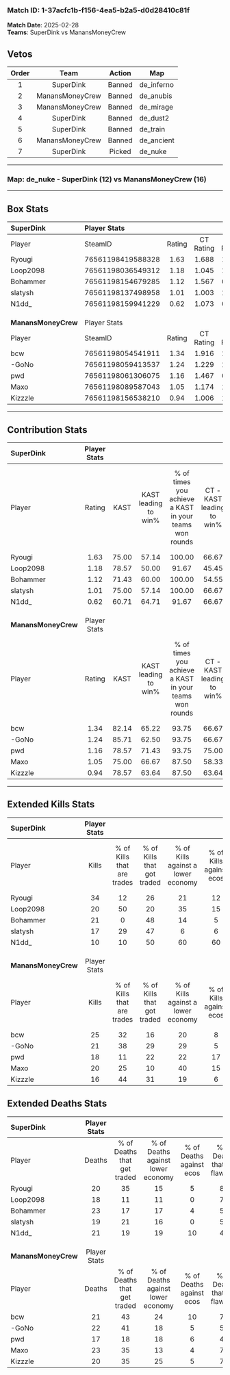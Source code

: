 ### Match ID: 1-37acfc1b-f156-4ea5-b2a5-d0d28410c81f  
**Match Date**: 2025-02-28  
**Teams**: SuperDink vs ManansMoneyCrew  

## Vetos  

| Order | Team | Action | Map |
| :---: | :--: | :----: | --- |
| 1 | SuperDink | Banned | de_inferno |
| 2 | ManansMoneyCrew | Banned | de_anubis |
| 3 | ManansMoneyCrew | Banned | de_mirage |
| 4 | SuperDink | Banned | de_dust2 |
| 5 | SuperDink | Banned | de_train |
| 6 | ManansMoneyCrew | Banned | de_ancient |
| 7 | SuperDink | Picked | de_nuke |

---  

### **Map**: de_nuke - SuperDink (12) vs ManansMoneyCrew (16)  
---  

## Box Stats  

| **SuperDink**       | Player Stats      |        |           |          |       |       |       |         |        |      |     |
| :- | :- | :-: | :-: | :-: | :-: | :-: | :-: | :-: | :-: | :-: | :-: |
| Player              | SteamID           | Rating | CT Rating | T Rating | KAST  |  ADR  | Kills | Assists | Deaths | K/D  | HS% |
| Ryougi              | 76561198419588328 |  1.63  |   1.688   |  1.760   | 75.00 | 102.6 |  34   |    7    |   20   | 1.70 | 41  |
| Loop2098            | 76561198036549312 |  1.18  |   1.045   |  1.369   | 78.57 | 76.1  |  20   |    7    |   18   | 1.11 | 35  |
| Bohammer            | 76561198154679285 |  1.12  |   1.567   |  0.867   | 71.43 | 92.8  |  21   |    7    |   23   | 0.91 | 57  |
| slatysh             | 76561198137498958 |  1.01  |   1.003   |  1.124   | 75.00 | 67.9  |  17   |    6    |   19   | 0.89 | 41  |
| N1dd_               | 76561198159941229 |  0.62  |   1.073   |  0.363   | 60.71 | 54.4  |  10   |    8    |   21   | 0.48 | 30  |
|                     |                   |        |           |          |       |       |       |         |        |      |     |
|                     |                   |        |           |          |       |       |       |         |        |      |     |
|                     |                   |        |           |          |       |       |       |         |        |      |     |
| **ManansMoneyCrew** | Player Stats      |        |           |          |       |       |       |         |        |      |     |
| Player              | SteamID           | Rating | CT Rating | T Rating | KAST  |  ADR  | Kills | Assists | Deaths | K/D  | HS% |
| bcw                 | 76561198054541911 |  1.34  |   1.916   |  1.038   | 82.14 | 86.0  |  25   |    8    |   21   | 1.19 | 48  |
| -GoNo               | 76561198059413537 |  1.24  |   1.229   |  1.615   | 85.71 | 89.8  |  21   |    9    |   22   | 0.95 | 42  |
| pwd                 | 76561198061306075 |  1.16  |   1.467   |  0.871   | 78.57 | 80.0  |  18   |   10    |   17   | 1.06 | 44  |
| Maxo                | 76561198089587043 |  1.05  |   1.174   |  1.229   | 75.00 | 77.5  |  20   |    3    |   23   | 0.87 | 60  |
| Kizzzle             | 76561198156538210 |  0.94  |   1.006   |  1.294   | 78.57 | 55.3  |  16   |    5    |   20   | 0.80 | 37  |
---  

## Contribution Stats  

| **SuperDink**       | Player Stats |       |                      |                                                        |                           |                                                             |                          |                                                            |
| :- | :-: | :-: | :-: | :-: | :-: | :-: | :-: | :-: |
| Player              |    Rating    | KAST  | KAST leading to win% | % of times you achieve a KAST in your teams won rounds | CT - KAST leading to win% | CT - % of times you achieve a KAST in your teams won rounds | T - KAST leading to win% | T - % of times you achieve a KAST in your teams won rounds |
| Ryougi              |     1.63     | 75.00 |        57.14         |                         100.00                         |           66.67           |                           100.00                            |          50.00           |                           100.00                           |
| Loop2098            |     1.18     | 78.57 |        50.00         |                         91.67                          |           45.45           |                            83.33                            |          54.55           |                           100.00                           |
| Bohammer            |     1.12     | 71.43 |        60.00         |                         100.00                         |           54.55           |                           100.00                            |          66.67           |                           100.00                           |
| slatysh             |     1.01     | 75.00 |        57.14         |                         100.00                         |           66.67           |                           100.00                            |          50.00           |                           100.00                           |
| N1dd_               |     0.62     | 60.71 |        64.71         |                         91.67                          |           66.67           |                           100.00                            |          62.50           |                           83.33                            |
|                     |              |       |                      |                                                        |                           |                                                             |                          |                                                            |
|                     |              |       |                      |                                                        |                           |                                                             |                          |                                                            |
|                     |              |       |                      |                                                        |                           |                                                             |                          |                                                            |
| **ManansMoneyCrew** | Player Stats |       |                      |                                                        |                           |                                                             |                          |                                                            |
| Player              |    Rating    | KAST  | KAST leading to win% | % of times you achieve a KAST in your teams won rounds | CT - KAST leading to win% | CT - % of times you achieve a KAST in your teams won rounds | T - KAST leading to win% | T - % of times you achieve a KAST in your teams won rounds |
| bcw                 |     1.34     | 82.14 |        65.22         |                         93.75                          |           66.67           |                            88.89                            |          63.64           |                           100.00                           |
| -GoNo               |     1.24     | 85.71 |        62.50         |                         93.75                          |           66.67           |                            88.89                            |          58.33           |                           100.00                           |
| pwd                 |     1.16     | 78.57 |        71.43         |                         93.75                          |           75.00           |                           100.00                            |          66.67           |                           85.71                            |
| Maxo                |     1.05     | 75.00 |        66.67         |                         87.50                          |           58.33           |                            77.78                            |          77.78           |                           100.00                           |
| Kizzzle             |     0.94     | 78.57 |        63.64         |                         87.50                          |           63.64           |                            77.78                            |          63.64           |                           100.00                           |
---  

## Extended Kills Stats  

| **SuperDink**       | Player Stats |                            |                            |                                    |                         |                              |                                 |                                       |                    |           |
| :- | :-: | :-: | :-: | :-: | :-: | :-: | :-: | :-: | :-: | :-: |
| Player              |    Kills     | % of Kills that are trades | % of Kills that got traded | % of Kills against a lower economy | % of Kills against ecos | % of Kills that are flawless | % of Kills that are close duels | % of Kills that are assisted by flash | Pistol Round Kills | AWP Kills |
| Ryougi              |      34      |             12             |             26             |                 21                 |           12            |              71              |                0                |                   0                   |         0          |     3     |
| Loop2098            |      20      |             50             |             20             |                 35                 |           15            |              50              |               10                |                   0                   |         0          |     3     |
| Bohammer            |      21      |             0              |             48             |                 14                 |            5            |              57              |                0                |                   5                   |         0          |     2     |
| slatysh             |      17      |             29             |             47             |                 6                  |            6            |              59              |                6                |                   0                   |         0          |     2     |
| N1dd_               |      10      |             10             |             50             |                 60                 |           60            |              70              |               10                |                   0                   |         0          |     0     |
|                     |              |                            |                            |                                    |                         |                              |                                 |                                       |                    |           |
|                     |              |                            |                            |                                    |                         |                              |                                 |                                       |                    |           |
|                     |              |                            |                            |                                    |                         |                              |                                 |                                       |                    |           |
| **ManansMoneyCrew** | Player Stats |                            |                            |                                    |                         |                              |                                 |                                       |                    |           |
| Player              |    Kills     | % of Kills that are trades | % of Kills that got traded | % of Kills against a lower economy | % of Kills against ecos | % of Kills that are flawless | % of Kills that are close duels | % of Kills that are assisted by flash | Pistol Round Kills | AWP Kills |
| bcw                 |      25      |             32             |             16             |                 20                 |            8            |              68              |                0                |                   0                   |         9          |     2     |
| -GoNo               |      21      |             38             |             29             |                 29                 |            5            |              57              |               14                |                   0                   |         0          |     1     |
| pwd                 |      18      |             11             |             22             |                 22                 |           17            |              50              |                0                |                   0                   |         0          |     0     |
| Maxo                |      20      |             25             |             10             |                 40                 |           15            |              65              |               10                |                   0                   |         0          |     0     |
| Kizzzle             |      16      |             44             |             31             |                 19                 |            6            |              56              |               13                |                   0                   |         0          |     0     |
## Extended Deaths Stats  

| **SuperDink**       | Player Stats |                             |                                   |                          |                               |                            |                           |               |
| :- | :-: | :-: | :-: | :-: | :-: | :-: | :-: | :-: |
| Player              |    Deaths    | % of Deaths that get traded | % of Deaths against lower economy | % of Deaths against ecos | % of Deaths that are flawless | % of Deaths that are close | % of Deaths while blinded | Deaths to AWP |
| Ryougi              |      20      |             35              |                15                 |            5             |              80               |             5              |             0             |       1       |
| Loop2098            |      18      |             11              |                11                 |            0             |              72               |             11             |             0             |       3       |
| Bohammer            |      23      |             17              |                17                 |            4             |              57               |             4              |             0             |       1       |
| slatysh             |      19      |             21              |                16                 |            0             |              58               |             11             |             0             |       1       |
| N1dd_               |      21      |             19              |                19                 |            10            |              43               |             5              |             0             |       3       |
|                     |              |                             |                                   |                          |                               |                            |                           |               |
|                     |              |                             |                                   |                          |                               |                            |                           |               |
|                     |              |                             |                                   |                          |                               |                            |                           |               |
| **ManansMoneyCrew** | Player Stats |                             |                                   |                          |                               |                            |                           |               |
| Player              |    Deaths    | % of Deaths that get traded | % of Deaths against lower economy | % of Deaths against ecos | % of Deaths that are flawless | % of Deaths that are close | % of Deaths while blinded | Deaths to AWP |
| bcw                 |      21      |             43              |                24                 |            10            |              71               |             0              |             0             |       0       |
| -GoNo               |      22      |             41              |                18                 |            5             |              50               |             14             |             0             |       0       |
| pwd                 |      17      |             18              |                18                 |            6             |              41               |             0              |             0             |       0       |
| Maxo                |      23      |             35              |                13                 |            4             |              70               |             0              |             4             |       0       |
| Kizzzle             |      20      |             35              |                25                 |            5             |              75               |             5              |             0             |       0       |
